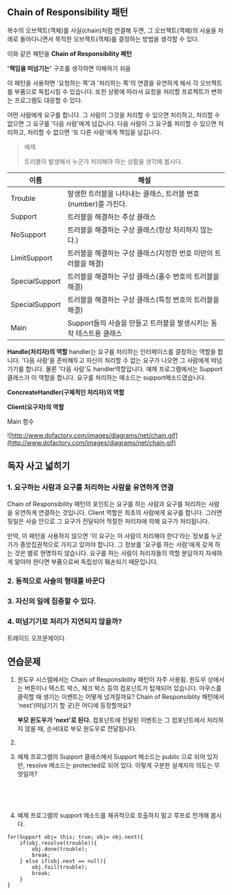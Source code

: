 ## Chain of Responsibility 패턴

복수의 오브젝트(객체)를 사실(chain)처럼 연결해 두면, 그 오브젝트(객체)의 사슬을 차례로 돌아다니면서 목적한 오브젝트(객체)를 결정하는 방법을 생각할 수 있다.

이와 같은 패턴을 **Chain of Responsibility 패턴**

**'책임을 떠넘기는'** 구조를 생각하면 이해하기 쉬움

이 패턴을 사용하면 '요청하는 쪽'과 '처리하는 쪽'의 연결을 유연하게 해서 각 오브젝트를 부품으로 독립시킬 수 있습니다. 또한 상황에 따라서 요청을 처리할 프로젝트가 변하는 프로그램도 대응할 수 있다.

어떤 사람에게 요구를 합니다. 그 사람이 그것을 처리할 수 있으면 처리하고, 처리할 수 없으면 그 요구를 '다음 사람'에게 넘깁니다. 다음 사람이 그 요구를 처리할 수 있으면 처리하고, 처리할 수 없으면 '또 다른 사람'에게 책임을 넘깁니다.



> 예제
>
> 트러블이 발생해서 누군가 처리해야 하는 상황을 생각해 봅시다.

| 이름           | 해설                                                         |
| -------------- | ------------------------------------------------------------ |
| Trouble        | 발생한 트러블을 나타내는 클래스, 트러블 번호(number)를 가진다. |
| Support        | 트러블을 해결하는 추상 클래스                                |
| NoSupport      | 트러블을 해결하는 구상 클래스(항상 처리하지 않는다.)         |
| LimitSupport   | 트러블을 해결하는 구상 클래스(지정한 번호 미만의 트러블을 해결) |
| SpecialSupport | 트러블을 해결하는 구상 클래스(홀수 번호의 트러블을 해결)     |
| SpecialSupport | 트러블을 해결하는 구상 클래스(특정 번호의 트러블을 해결)     |
| Main           | Support들의 사슬을 만들고 트러블을 발생시키는 동작 테스트용 클래스 |



**Handle(처리자)의 역할**
handler는 요구를 처리하는 인터페이스를 결정하는 역할을 합니다. '다음 사람'을 준비해두고 자신이 처리할 수 없는 요구가 나오면 그 사람에게 떠넘기기를 합니다. 물론 '다음 사람'도 handler역할입니다. 예제 프로그램에서는 Support클래스가 이 역할을 합니다. 요구를 처리하는 메소드는 support메소드였습니다.

**ConcreateHandler(구체적인 처리자)의 역할**



**Client(요구자)의 역할**

Main 함수

![http://www.dofactory.com/images/diagrams/net/chain.gif](http://www.dofactory.com/images/diagrams/net/chain.gif)



## 독자 사고 넓히기

### 1. 요구하는 사람과 요구를 처리하는 사람을 유연하게 연결

Chain of  Responsibility 패턴의 포인트는 요구를 하는 사람과 요구를 처리하는 사람을 유연하게 연결하는 것입니다. Client 역할은 최초의 사람에게 요구를 합니다. 그러면 뒷일은 사슬 안으로 그 요구가 전달되어 적절한 처리자에 의해 요구가 처리됩니다.



만약, 이 패턴을 사용하지 않으면 '이 요구는 이 사람이 처리해야 한다'라는 정보를 누군가가 중앙집권적으로 가지고 있어야 합니다. 그 정보를  '요구를 하는 사람'에게 갖게 하는 것은 별로 현명하지 않습니다. 요구를 하는 사람이 처리자들의 역할 분담까지 자세하게 알아야 한다면 부품으로써 독립성이 훼손되기 때문입니다.

### 2. 동적으로 사슬의 형태를 바꾼다

### 3. 자신의 일에 집중할 수 있다.

### 4. 떠넘기기로 처리가 지연되지 않을까?

트레이드 오프문제이다.



## 연습문제

1. 원도우 시스템에서는 Chain of Responsibility 패턴이 자주 사용됨. 원도우 상에서는 버튼이나 텍스트 박스, 체크 박스 등의 컴포넌트가 탑재되어 있습니다. 마우스를 클릭할 때 생기는 이벤트는 어떻게 넘겨질까요? Chain of Responsiblity 패턴에서 'next'(떠넘기기 할 곳)은 어디에 등장할까요? 

   **부모 윈도우가 'next'로 된다.** 컴포넌트에 전달된 이벤트는 그 컴포넌트에서 처리하지 않을 때, 순서대로 부모 원도우로 전달됩니다.

2.  

3. 예제 프로그램의 Support 클래스에서 Support 메소드는 public 으로 되어 있지만, resolve 메소드는 protected로 되어 있다. 이렇게 구분한 설계자의 의도는 무엇일까?

   ​

   ​

4. 예제 프로그램의 support 메소드를 재귀적으로 호출하지 말고 루프로 전개해 봅시다.

```
for(Support obj= this; true; obj= obj.next){
    if(obj.resolve(trouble)){
        obj.done(trouble);
        break;
    } else if(obj.next == null){
        obj.fail(trouble);
        break;
    }
}
```

